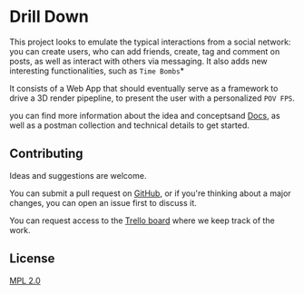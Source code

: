 # Drill Down

This project looks to emulate the typical interactions from a social network: you can create users, who can add friends, create, tag and comment on posts, as well as interact with others via messaging. It also adds new interesting functionalities, such as `Time Bombs`*

It consists of a Web App that should eventually serve as a framework to drive a 3D render pipepline, to present the user with a personalized `POV FPS`. 

you can find more information about the idea and conceptsand [Docs](./docs/), as well as a postman collection and technical details to get started.

## Contributing

Ideas and suggestions are welcome.

You can submit a pull request on [GitHub](https://github.com/reveware/drill-down), or if you're thinking about a major changes, you can open an issue first to discuss it.

You can request access to the [Trello board](https://trello.com/b/mnqhXlP6) where we keep track of the work.
  
## License

[MPL 2.0](https://choosealicense.com/licenses/mpl-2.0/)